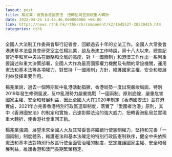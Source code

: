 ```yaml
---
layout: post
title: 楊兆業：實施香港國安法　扭轉亂局並實現重大轉折
date: 2022-04-25 13:45:46.000000000 +08:00
link: https://news.rthk.hk/rthk/ch/component/k2/1645527-20220425.htm
categories: rthk
---
```


全國人大法制工作委員會舉行記者會，回顧過去十年的立法工作。全國人大常委會港澳基本法委員會研究室主任楊兆業，談及港澳工作時說，黨十八大以來，總書記習近平和黨中央站在戰略和全局的高度，對「一國兩制」和港澳工作作出一系列重要論述和重大決策部署，全國人大作為最高國家權力機關及有關的常設機關，運用憲法和基本法等各項權力，對堅持「一國兩制」方針，維護國家主權、安全和發展利益發揮重要作用。

楊兆業說，過去一個時期反中亂港活動猖獗，香港局勢一度出現嚴峻局面，特別2019年發生修例風波，反中亂港勢力嚴重挑戰「一國兩制」原則底線，嚴重危害國家主權、安全和發展利益，因此全國人大在2020年制定《香港國安法》並在港實施，2021年亦完善香港特別行政區選舉制度，落實了「愛國者治港」原則，其中《香港國安法》的制定和實施，迅速彰顯法治的強大威力，扭轉香港亂局並實現重大轉折，使香港社會重回正軌。

楊兆業強調，展望未來全國人大及其常委會將繼續行使憲制權力，堅持和完善「一國兩制」制度體系，維護憲法和基本法確定的特別行政區憲制秩序，健全中央依照憲法和基本法對特別行政區行使全面管治權的制度，堅定維護國家主權、安全和發展利益，維護香港和澳門長期繁榮穩定。
